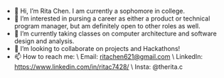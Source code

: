 - 👋 Hi, I’m Rita Chen. I am currently a sophomore in college.
- 👀 I’m interested in pursing a career as either a product or technical program manager, but am definitely open to other roles as well.
- 🌱 I’m currently taking classes on computer architecture and software design and analysis.
- 💞️ I’m looking to collaborate on projects and Hackathons!
- 📫 How to reach me:
      \ Email: ritachen621@gmail.com
      \ LinkedIn: https://www.linkedin.com/in/ritac7428/
      \ Insta: @therita.c

<!---
rchen621/rchen621 is a ✨ special ✨ repository because its `README.md` (this file) appears on your GitHub profile.
You can click the Preview link to take a look at your changes.
--->
